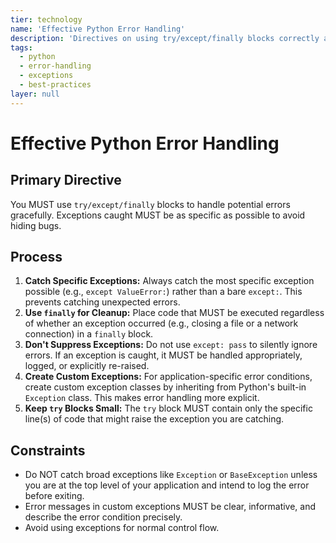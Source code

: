 ```yaml
---
tier: technology
name: 'Effective Python Error Handling'
description: 'Directives on using try/except/finally blocks correctly and creating custom exceptions.'
tags:
  - python
  - error-handling
  - exceptions
  - best-practices
layer: null
---
```


# Effective Python Error Handling

## Primary Directive

You MUST use `try/except/finally` blocks to handle potential errors gracefully. Exceptions caught MUST be as specific as possible to avoid hiding bugs.

## Process

1.  **Catch Specific Exceptions:** Always catch the most specific exception possible (e.g., `except ValueError:`) rather than a bare `except:`. This prevents catching unexpected errors.
2.  **Use `finally` for Cleanup:** Place code that MUST be executed regardless of whether an exception occurred (e.g., closing a file or a network connection) in a `finally` block.
3.  **Don't Suppress Exceptions:** Do not use `except: pass` to silently ignore errors. If an exception is caught, it MUST be handled appropriately, logged, or explicitly re-raised.
4.  **Create Custom Exceptions:** For application-specific error conditions, create custom exception classes by inheriting from Python's built-in `Exception` class. This makes error handling more explicit.
5.  **Keep `try` Blocks Small:** The `try` block MUST contain only the specific line(s) of code that might raise the exception you are catching.

## Constraints

- Do NOT catch broad exceptions like `Exception` or `BaseException` unless you are at the top level of your application and intend to log the error before exiting.
- Error messages in custom exceptions MUST be clear, informative, and describe the error condition precisely.
- Avoid using exceptions for normal control flow.
